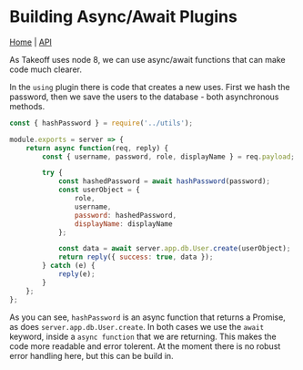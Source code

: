 # Building Async/Await Plugins

[Home](../../README.md) | [API](../README.md)

As Takeoff uses node 8, we can use async/await functions that can make code much clearer.

In the `using` plugin there is code that creates a new uses. First we hash the password, then we save the users to the database - both asynchronous methods.

```js
const { hashPassword } = require('../utils');

module.exports = server => {
    return async function(req, reply) {
        const { username, password, role, displayName } = req.payload;

        try {
            const hashedPassword = await hashPassword(password);
            const userObject = {
                role,
                username,
                password: hashedPassword,
                displayName: displayName
            };

            const data = await server.app.db.User.create(userObject);
            return reply({ success: true, data });
        } catch (e) {
            reply(e);
        }
    };
};
```

As you can see, `hashPassword` is an async function that returns a Promise, as does `server.app.db.User.create`. In both cases we use the `await` keyword, inside a `async function` that we are returning. This makes the code more readable and error tolerent.  At the moment there is no robust error handling here, but this can be build in.
